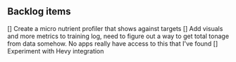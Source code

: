 ## Backlog items
[] Create a micro nutrient profiler that shows against targets
[] Add visuals and more metrics to training log, need to figure out a way to get total tonage from data somehow. No apps really have access to this that I've found
[] Experiment with Hevy integration
